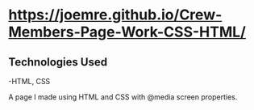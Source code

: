 # https://joemre.github.io/Crew-Members-Page-Work-CSS-HTML/
## Technologies Used
-HTML, CSS

A page I made using HTML and CSS with @media screen properties.
